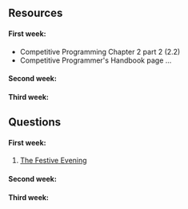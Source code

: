 ## Resources
#### First week:
* Competitive Programming Chapter 2 part 2 (2.2)
* Competitive Programmer's Handbook page ...

#### Second week:

#### Third week:

## Questions
#### First week:
1. [The Festive Evening](https://codeforces.com/problemset/problem/834/B)


#### Second week:



#### Third week:
